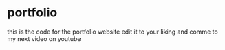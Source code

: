 # portfolio



this is the code for the portfolio website edit it to your liking and comme to my next video on youtube 
